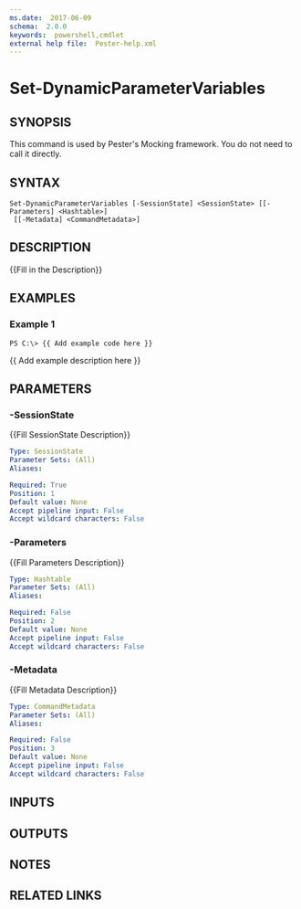 ```yaml
---
ms.date:  2017-06-09
schema:  2.0.0
keywords:  powershell,cmdlet
external help file:  Pester-help.xml
---
```


# Set-DynamicParameterVariables

## SYNOPSIS
This command is used by Pester's Mocking framework. 
You do not need to call it directly.

## SYNTAX

```
Set-DynamicParameterVariables [-SessionState] <SessionState> [[-Parameters] <Hashtable>]
 [[-Metadata] <CommandMetadata>]
```

## DESCRIPTION
{{Fill in the Description}}

## EXAMPLES

### Example 1
```
PS C:\> {{ Add example code here }}
```

{{ Add example description here }}

## PARAMETERS

### -SessionState
{{Fill SessionState Description}}

```yaml
Type: SessionState
Parameter Sets: (All)
Aliases: 

Required: True
Position: 1
Default value: None
Accept pipeline input: False
Accept wildcard characters: False
```

### -Parameters
{{Fill Parameters Description}}

```yaml
Type: Hashtable
Parameter Sets: (All)
Aliases: 

Required: False
Position: 2
Default value: None
Accept pipeline input: False
Accept wildcard characters: False
```

### -Metadata
{{Fill Metadata Description}}

```yaml
Type: CommandMetadata
Parameter Sets: (All)
Aliases: 

Required: False
Position: 3
Default value: None
Accept pipeline input: False
Accept wildcard characters: False
```

## INPUTS

## OUTPUTS

## NOTES

## RELATED LINKS

